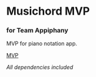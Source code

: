 # Musichord MVP
### for Team Appiphany

MVP for piano notation app.

<a href="http://lewieallen.github.io/pianothingy-MVP/" target="_blank">MVP</a>

*All dependencies included*
